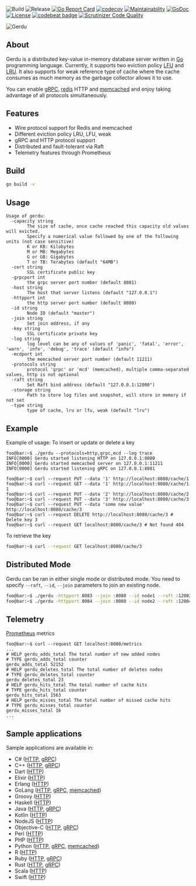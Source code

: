 ![Build](https://github.com/arazmj/gerdu/workflows/Go/badge.svg)
![Release](https://github.com/arazmj/gerdu/workflows/GoReleaser/badge.svg)
[![Go Report Card](https://goreportcard.com/badge/github.com/arazmj/gerdu)](https://goreportcard.com/report/github.com/arazmj/gerdu)
[![codecov](https://codecov.io/gh/arazmj/gerdu/branch/master/graph/badge.svg)](https://codecov.io/gh/arazmj/gerdu)
[![Maintainability](https://api.codeclimate.com/v1/badges/a99a88d28ad37a79dbf6/maintainability)](https://codeclimate.com/github/codeclimate/codeclimate/maintainability)
[![GoDoc](https://godoc.org/github.com/arazmj/gerdu?status.svg)](https://godoc.org/github.com/arazmj/gerdu)
[![License](https://img.shields.io/badge/License-BSD%203--Clause-blue.svg)](https://opensource.org/licenses/BSD-3-Clause)
[![codebeat badge](https://codebeat.co/badges/05010b5e-17d9-4f5d-a6bb-2c330ff364c8)](https://codebeat.co/projects/github-com-arazmj-gerdu-master)
[![Scrutinizer Code Quality](https://scrutinizer-ci.com/g/arazmj/gerdu/badges/quality-score.png?b=master)](https://scrutinizer-ci.com/g/arazmj/gerdu/?branch=master)

![Gerdu](https://github.com/arazmj/gerdu/blob/assets/gerdu_banner.png?raw=true)

## About
Gerdu is a distributed key-value in-memory database server written in [Go](http://golang.org) programming language.
Currently, it supports two eviction policy [LFU](https://en.wikipedia.org/wiki/Least_frequently_used) and [LRU](https://en.wikipedia.org/wiki/Cache_replacement_policies#Least_recently_used_(LRU)). 
It also supports for weak reference type of cache where the cache consumes as much memory as the garbage collector allows it to use.
<br/>

You can enable [gRPC](https://grpc.io), [redis](https://redis.io) HTTP and [memcached](https://memcached.org) and enjoy taking advantage of all protocols simultaneously.

## Features
- Wire protocol support for Redis and memcached
- Different eviction policy LRU, LFU, weak
- gRPC and HTTP protocol support
- Distributed and fault-tolerant via Raft 
- Telemetry features through Prometheus 

## Build
```bash
go build -v
```

## Usage
```
Usage of gerdu:
  -capacity string
    	The size of cache, once cache reached this capacity old values will evicted.
    	Specify a numerical value followed by one of the following units (not case sensitive)
    	K or KB: Kilobytes
    	M or MB: Megabytes
    	G or GB: Gigabytes
    	T or TB: Terabytes (default "64MB")
  -cert string
    	SSL certificate public key
  -grpcport int
    	the grpc server port number (default 8081)
  -host string
    	The host that server listens (default "127.0.0.1")
  -httpport int
    	the http server port number (default 8080)
  -id string
    	Node ID (default "master")
  -join string
    	Set join address, if any
  -key string
    	SSL certificate private key
  -log string
    	log level can be any of values of 'panic', 'fatal', 'error', 'warn', 'info', 'debug', 'trace' (default "info")
  -mcdport int
    	the memcached server port number (default 11211)
  -protocols string
    	protocol 'grpc' or 'mcd' (memcached), multiple comma-separated values, http is not optional
  -raft string
    	Set Raft bind address (default "127.0.0.1:12000")
  -storage string
    	Path to store log files and snapshot, will store in memory if not set
  -type string
    	type of cache, lru or lfu, weak (default "lru")
```

## Example
Example of usage:
To insert or update or delete a key 
```console
foo@bar:~$ ./gerdu --protocols=http,grpc,mcd --log trace
INFO[0000] Gerdu started listening HTTP on 127.0.0.1:8080 
INFO[0000] Gerdu started memcached server on 127.0.0.1:11211 
INFO[0000] Gerdu started listening gRPC on 127.0.0.1:8081 

foo@bar:~$ curl --request PUT --data '1' http://localhost:8080/cache/1
foo@bar:~$ curl --request GET --data '1' http://localhost:8080/cache/1
1
foo@bar:~$ curl --request PUT --data '2' http://localhost:8080/cache/2
foo@bar:~$ curl --request PUT --data '3' http://localhost:8080/cache/3
foo@bar:~$ curl --request PUT --data 'some new value' http://localhost:8080/cache/3
foo@bar:~$ curl --request DELETE http://localhost:8080/cache/3 # Delete key 3
foo@bar:~$ curl --request GET localhost:8080/cache/3 # Not found 404
```

To retrieve the key
```Bash
foo@bar:~$ curl --request GET localhost:8080/cache/3
```

## Distributed Mode
Gerdu can be ran in either single mode or distributed mode. 
You need to specify `--raft`, `--id`, `--join` parameters to join an existing node. 
```Bash
foo@bar:~$ ./gerdu -httpport 8083 --join :8080 --id node1 --raft :12003
foo@bar:~$ ./gerdu -httpport 8084 --join :8080 --id node2 --raft :12004
```

## Telemetry 
[Prometheus](https://prometheus.io) metrics
```console
foo@bar:~$ curl --request GET localhost:8080/metrics
...
# HELP gerdu_adds_total The total number of new added nodes
# TYPE gerdu_adds_total counter
gerdu_adds_total 52152
# HELP gerdu_deletes_total The total number of deletes nodes
# TYPE gerdu_deletes_total counter
gerdu_deletes_total 23
# HELP gerdu_hits_total The total number of cache hits
# TYPE gerdu_hits_total counter
gerdu_hits_total 1563
# HELP gerdu_misses_total The total number of missed cache hits
# TYPE gerdu_misses_total counter
gerdu_misses_total 16
...
```

## Sample applications
Sample applications are available in:

- C# ([HTTP](examples/HTTP/CSharp/CSharp/Program.cs), [gRPC](examples/gRPC/CSharp/CSharpGRPC/Program.cs))
- C++ ([HTTP](examples/HTTP/CPP/main.cpp), [gRPC](examples/gRPC/CPP/main.cpp))
- Dart ([HTTP](examples/HTTP/Dart/bin/Dart.dart))
- Elixir ([HTTP](examples/HTTP/Elixir/lib/go_cache_elixir.ex))
- Erlang ([HTTP](examples/HTTP/Erlang/src/test_gocache.erl))
- GoLang ([HTTP](examples/HTTP/GoLang/main.go), [gRPC](examples/gRPC/GoLang/main.go), [memcached](examples/memcached/GoLang/main.go))
- Groovy ([HTTP](examples/HTTP/Groovy/main.groovy))
- Haskell ([HTTP](examples/HTTP/Haskell/app/Main.hs))
- Java ([HTTP](examples/HTTP/Java/src/GoCache.java), [gRPC](examples/gRPC/Java/src/main/java/net/amirrazmjou/Main.java))
- Kotlin ([HTTP](examples/HTTP/Kotlin/src/Main.kt))
- NodeJS ([HTTP](examples/HTTP/NodeJS/app.js))
- Objective-C ([HTTP](examples/HTTP/Objective-C/main.m), [gRPC](examples/gRPC/Objective-C/GerduGrpcObjC/main.m))
- Perl ([HTTP](examples/HTTP/Perl/main.pl))
- PHP  ([HTTP](examples/HTTP/PHP/test.php))
- Python ([HTTP](examples/HTTP/Python/test.py), [gRPC](examples/gRPC/Python/main.py), [memcached](examples/memcached/Python/test.py))
- R ([HTTP](examples/HTTP/R/main.R))
- Ruby ([HTTP](examples/HTTP/Ruby/go_cache.rb), [gRPC](examples/gRPC/Ruby/main.rb))
- Rust ([HTTP](examples/HTTP/Rust/main.rs), [gRPC](examples/gRPC/Rust/src/main.rs))
- Scala ([HTTP](examples/HTTP/Scala/src/main/scala/com/amirrazmjou/go/cache/example/Example.scala))
- Swift ([HTTP](examples/HTTP/Swift/GoCacheSwift/main.swift))
